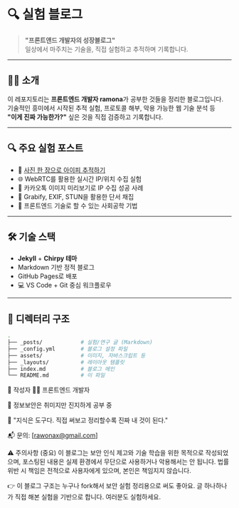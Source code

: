 # 🔍 실험 블로그

> **"프론트앤드 개발자의 성장블로그"**  
> 일상에서 마주치는 기술을, 직접 실험하고 추적하며 기록합니다.

---

## 🙋‍♂️ 소개

이 레포지토리는 **프론트엔드 개발자 ramona**가 공부한 것들을 정리한 블로그입니다.  
기술적인 흥미에서 시작된 추적 실험, 프로토콜 해부, 악용 가능한 웹 기술 분석 등  
**"이게 진짜 가능한가?"** 싶은 것을 직접 검증하고 기록합니다.

---

## 🔍 주요 실험 포스트

- 📸 [사진 한 장으로 아이피 추적하기](./_posts/2025-04-03-photo-ip-tracking.md)  
- 🌐 WebRTC를 활용한 실시간 IP/위치 수집 실험  
- 🧠 카카오톡 이미지 미리보기로 IP 수집 성공 사례  
- 🧩 Grabify, EXIF, STUN을 활용한 단서 채집  
- 🧱 프론트엔드 기술로 할 수 있는 사회공학 기법

---

## 🛠️ 기술 스택

- **Jekyll** + **Chirpy 테마**
- Markdown 기반 정적 블로그
- GitHub Pages로 배포
- 💻 VS Code + Git 중심 워크플로우

---

## 📁 디렉터리 구조

```bash
.
├── _posts/            # 실험/연구 글 (Markdown)
├── _config.yml        # 블로그 설정 파일
├── assets/            # 이미지, 자바스크립트 등
├── _layouts/          # 레이아웃 템플릿
├── index.md           # 블로그 메인
└── README.md          # 이 파일
```

👤 작성자
👨‍💻 프론트엔드 개발자

🔐 정보보안은 취미지만 진지하게 공부 중

🎯 "지식은 도구다. 직접 써보고 정리할수록 진짜 내 것이 된다."

📬 문의: [rawonax@gmail.com] 

⚠️ 주의사항 (중요)
이 블로그는 보안 인식 제고와 기술 학습을 위한 목적으로 작성되었으며,
포스팅된 내용은 실제 환경에서 무단으로 사용하거나 악용해서는 안 됩니다.
법률 위반 시 책임은 전적으로 사용자에게 있으며, 본인은 책임지지 않습니다.

👉 이 블로그 구조는 누구나 fork해서 보안 실험 정리용으로 써도 좋아요.
글 하나하나가 직접 해본 실험을 기반으로 합니다. 여러분도 실험하세요.